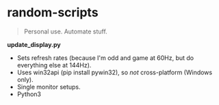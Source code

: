 # random-scripts
> Personal use. Automate stuff.

**update_display.py**
- Sets refresh rates (because I'm odd and game at 60Hz, but do everything else at 144Hz).
- Uses win32api (pip install pywin32), so *not* cross-platform (Windows only).
- Single monitor setups.
- Python3
